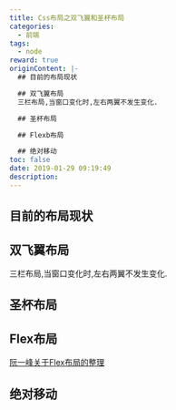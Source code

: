 ```yaml
---
title: Css布局之双飞翼和圣杯布局
categories:
  - 前端
tags:
  - node
reward: true
originContent: |-
  ## 目前的布局现状

  ## 双飞翼布局
  三栏布局,当窗口变化时,左右两翼不发生变化.

  ## 圣杯布局

  ## Flexb布局

  ## 绝对移动
toc: false
date: 2019-01-29 09:19:49
description:
---
```


## 目前的布局现状

## 双飞翼布局
三栏布局,当窗口变化时,左右两翼不发生变化.

## 圣杯布局

## Flex布局

[阮一峰关于Flex布局的整理](http://www.ruanyifeng.com/blog/2015/07/flex-grammar.html)

## 绝对移动